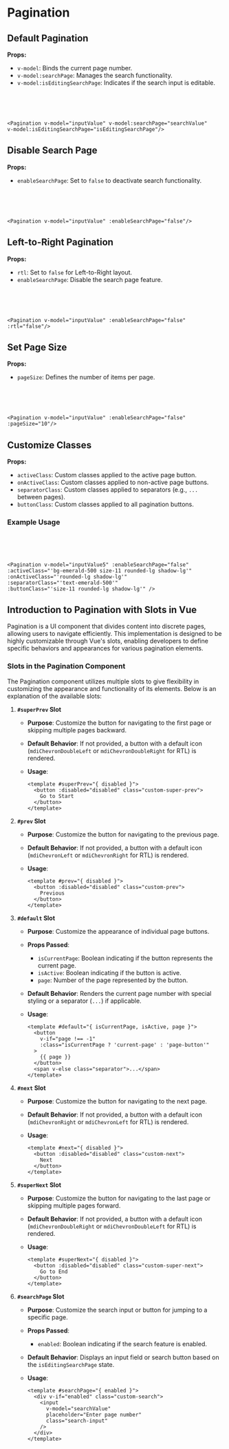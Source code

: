 # Pagination

<script setup>
import { ref } from 'vue'

const inputValue1 = ref()
const inputValue2 = ref()
const inputValue3 = ref()
const inputValue4 = ref()
const inputValue5 = ref()
const inputValue6 = ref()
const inputValue7 = ref()
const inputValue8 = ref()
const inputValue9 = ref()
const inputValue10 = ref()
const searchValue = ref()
const isEditingSearchPage = ref()
</script>

## Default Pagination

**Props:**

- `v-model`: Binds the current page number.
- `v-model:searchPage`: Manages the search functionality.
- `v-model:isEditingSearchPage`: Indicates if the search input is editable.
<br>

<br>
<Pagination v-model="inputValue1" v-model:searchPage="searchValue" v-model:isEditingSearchPage="isEditingSearchPage"/>
<br>

```vue
<Pagination v-model="inputValue" v-model:searchPage="searchValue" 
v-model:isEditingSearchPage="isEditingSearchPage"/>
```

## Disable Search Page

**Props:**

- `enableSearchPage`: Set to `false` to deactivate search functionality.
<br>

<br>
<Pagination v-model="inputValue3" :enableSearchPage="false"/>
<br>

```vue
<Pagination v-model="inputValue" :enableSearchPage="false"/>
```

## Left-to-Right Pagination

**Props:**

- `rtl`: Set to `false` for Left-to-Right layout.
- `enableSearchPage`: Disable the search page feature.
<br>

<br>

<div >
<Pagination v-model="inputValue2" :enableSearchPage="false" :rtl="false"/>
</div>
<br>

```vue
<Pagination v-model="inputValue" :enableSearchPage="false" :rtl="false"/>
```

## Set Page Size

**Props:**

- `pageSize`: Defines the number of items per page.
<br>

<br>
<Pagination v-model="inputValue4" :enableSearchPage="false" :pageSize="10"/>
<br>

```vue
<Pagination v-model="inputValue" :enableSearchPage="false" :pageSize="10"/>

```

## Customize Classes

**Props:**

- `activeClass`: Custom classes applied to the active page button.
- `onActiveClass`: Custom classes applied to non-active page buttons.
- `separatorClass`: Custom classes applied to separators (e.g., `...` between pages).
- `buttonClass`: Custom classes applied to all pagination buttons.

### Example Usage

<br>
<br>
<Pagination v-model="inputValue5" :enableSearchPage="false" :activeClass="'bg-emerald-500 size-11 rounded-lg shadow-lg'" :onActiveClass="'rounded-lg shadow-lg'" :separatorClass="'text-emerald-500'" :buttonClass="'size-11 rounded-lg shadow-lg'" />

<br>

```vue
<Pagination v-model="inputValue5" :enableSearchPage="false" 
:activeClass="'bg-emerald-500 size-11 rounded-lg shadow-lg'" 
:onActiveClass="'rounded-lg shadow-lg'" 
:separatorClass="'text-emerald-500'" 
:buttonClass="'size-11 rounded-lg shadow-lg'" />
```

## Introduction to Pagination with Slots in Vue

Pagination is a UI component that divides content into discrete pages, allowing users to navigate efficiently. This implementation is designed to be highly customizable through Vue's slots, enabling developers to define specific behaviors and appearances for various pagination elements.

### Slots in the Pagination Component

The Pagination component utilizes multiple slots to give flexibility in customizing the appearance and functionality of its elements. Below is an explanation of the available slots:

1. **`#superPrev` Slot**
   - **Purpose**: Customize the button for navigating to the first page or skipping multiple pages backward.
   - **Default Behavior**: If not provided, a button with a default icon (`mdiChevronDoubleLeft` or `mdiChevronDoubleRight` for RTL) is rendered.
   - **Usage**:

     ```vue
     <template #superPrev="{ disabled }">
       <button :disabled="disabled" class="custom-super-prev">
         Go to Start
       </button>
     </template>
     ```

2. **`#prev` Slot**
   - **Purpose**: Customize the button for navigating to the previous page.
   - **Default Behavior**: If not provided, a button with a default icon (`mdiChevronLeft` or `mdiChevronRight` for RTL) is rendered.
   - **Usage**:

     ```vue
     <template #prev="{ disabled }">
       <button :disabled="disabled" class="custom-prev">
         Previous
       </button>
     </template>
     ```

3. **`#default` Slot**
   - **Purpose**: Customize the appearance of individual page buttons.
   - **Props Passed**:
     - `isCurrentPage`: Boolean indicating if the button represents the current page.
     - `isActive`: Boolean indicating if the button is active.
     - `page`: Number of the page represented by the button.
   - **Default Behavior**: Renders the current page number with special styling or a separator (`...`) if applicable.
   - **Usage**:

     ```vue
     <template #default="{ isCurrentPage, isActive, page }">
       <button
         v-if="page !== -1"
         :class="isCurrentPage ? 'current-page' : 'page-button'"
       >
         {{ page }}
       </button>
       <span v-else class="separator">...</span>
     </template>
     ```

4. **`#next` Slot**
   - **Purpose**: Customize the button for navigating to the next page.
   - **Default Behavior**: If not provided, a button with a default icon (`mdiChevronRight` or `mdiChevronLeft` for RTL) is rendered.
   - **Usage**:

     ```vue
     <template #next="{ disabled }">
       <button :disabled="disabled" class="custom-next">
         Next
       </button>
     </template>
     ```

5. **`#superNext` Slot**
   - **Purpose**: Customize the button for navigating to the last page or skipping multiple pages forward.
   - **Default Behavior**: If not provided, a button with a default icon (`mdiChevronDoubleRight` or `mdiChevronDoubleLeft` for RTL) is rendered.
   - **Usage**:

     ```vue
     <template #superNext="{ disabled }">
       <button :disabled="disabled" class="custom-super-next">
         Go to End
       </button>
     </template>
     ```

6. **`#searchPage` Slot**
   - **Purpose**: Customize the search input or button for jumping to a specific page.
   - **Props Passed**:
     - `enabled`: Boolean indicating if the search feature is enabled.
   - **Default Behavior**: Displays an input field or search button based on the `isEditingSearchPage` state.
   - **Usage**:

     ```vue
     <template #searchPage="{ enabled }">
       <div v-if="enabled" class="custom-search">
         <input
           v-model="searchValue"
           placeholder="Enter page number"
           class="search-input"
         />
       </div>
     </template>
     ```

